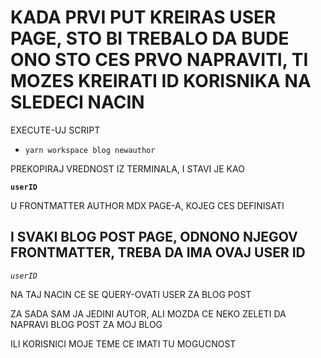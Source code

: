 # KADA PRVI PUT KREIRAS USER PAGE, STO BI TREBALO DA BUDE ONO STO CES PRVO NAPRAVITI, TI MOZES KREIRATI ID KORISNIKA NA SLEDECI NACIN

EXECUTE-UJ SCRIPT

- `yarn workspace blog newauthor`

PREKOPIRAJ VREDNOST IZ TERMINALA, I STAVI JE KAO

**`userID`**

U FRONTMATTER AUTHOR MDX PAGE-A, KOJEG CES DEFINISATI

## I SVAKI BLOG POST PAGE, ODNONO NJEGOV FRONTMATTER, TREBA DA IMA OVAJ USER ID

*`userID`*

NA TAJ NACIN CE SE QUERY-OVATI USER ZA BLOG POST

ZA SADA SAM JA JEDINI AUTOR, ALI MOZDA CE NEKO ZELETI DA NAPRAVI BLOG POST ZA MOJ BLOG

ILI KORISNICI MOJE TEME CE IMATI TU MOGUCNOST
